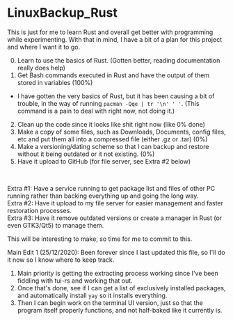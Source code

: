 # LinuxBackup_Rust

This is just for me to learn Rust and overall get better with programming while experimenting.
With that in mind, I have a bit of a plan for this project and where I want it to go.

  0. Learn to use the basics of Rust. (Gotten better, reading documentation really does help)
  1. Get Bash commands executed in Rust and have the output of them stored in variables (100%)
  - I have gotten the very basics of Rust, but it has been causing a bit of trouble, in the way of running `pacman -Qqe | tr '\n' ' '`. (This command is a pain to deal with right now, not doing it.)

  2. Clean up the code since it looks like shit right now (like 0% done)
  3. Make a copy of some files, such as Downloads, Documents, config files, etc and put them all into a compressed file (either .gz or .tar) (0%)
  4. Make a versioning/dating scheme so that I can backup and restore without it being outdated or it not existing. (0%)
  5. Have it upload to GitHub (for file server, see Extra #2 below) 
  <br>

  Extra #1: Have a service running to get package list and files of other PC running rather than backing everything up and going the long way. 
  <br>
  Extra #2: Have it upload to my file server for easier management and faster restoration processes.
  <br>
  Extra #3: Have it remove outdated versions or create a manager in Rust (or even GTK3/Qt5) to manage them.
  <br>
  
  This will be interesting to make, so time for me to commit to this.

  Main Edit 1 (25/12/2020):
  Been forever since I last updated this file, so I'll do it now so I know where to keep track.
  1. Main priority is getting the extracting process working since I've been fiddling with tui-rs and working that out.
  2. Once that's done, see if I can get a list of exclusively installed packages, and automatically install `yay` so it installs everything.
  3. Then I can begin work on the terminal UI version, just so that the program itself properly functions, and not half-baked like it currently is.
